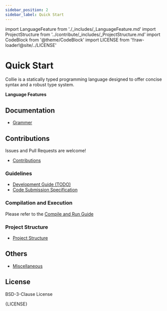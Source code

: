 ```yaml
---
sidebar_position: 2
sidebar_label: Quick Start
---
```


import LanguageFeature from './_includes/_LanguageFeature.md'
import ProjectStructure from '../contribute/_includes/_ProjectStructure.md'
import CodeBlock from '@theme/CodeBlock'
import LICENSE from '!!raw-loader!@site/../LICENSE'

# Quick Start

Collie is a statically typed programming language designed to offer concise syntax and a robust type system.

**Language Features**

<LanguageFeature/>

## Documentation

- [Grammer](../grammer/intro.md)

## Contributions

Issues and Pull Requests are welcome!

- [Contributions](../contribute/contribute.md)

### Guidelines

- [Development Guide (TODO)](../contribute/development-guide.md)
- [Code Submission Specification](../contribute/code-commit-specification.md)

### Compilation and Execution

Please refer to the [Compile and Run Guide](../contribute/compile-and-run.md)

### Project Structure

- [Project Structure](../contribute/project-structure.md)

<ProjectStructure/>

## Others

- [Miscellaneous](Others/index.md)

## License

BSD-3-Clause License

<CodeBlock language="plaintext">{LICENSE}</CodeBlock>
